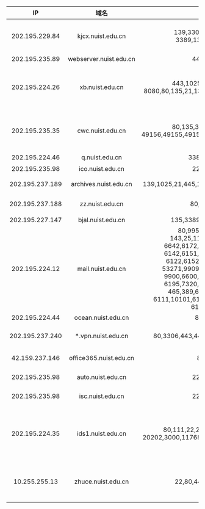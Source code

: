 IP|域名|端口|描述|日期
|:---:|:---:|:---:|:---|:---:|
202.195.229.84|kjcx.nuist.edu.cn|139,3306,21,8080,80,<br>3389,135,1027,1026|(1)80:南京信息工程大学教育部科技查新工作站;<br>(2)21:Microsoft ftpd Anonymous;<br>(3)3306:mysql white list;<br>(4)8080:Directory Listing Denied|2018/12/6
202.195.235.89|webserver.nuist.edu.cn|443,80,22|(1)443,80:南京信息工程大学官网;|2018/12/10
202.195.224.26|xb.nuist.edu.cn| 443,1025,445,1723,22,<br>8080,80,135,21,139,1433,990,8800,8808|(1)80:南京信息工程大学党委办公室，校长办公室;<br>(2)21,443:Serv-U ftpd;<br>(3)1433:Microsoft SQL Server;<br>(4)8080:360企业安全;<br>(5)8800:360企业版控制中心;|2018/12/6
202.195.235.35|cwc.nuist.edu.cn|80,135,3389,139,3306,<br>49156,49155,49152,49157,98,8109,49154|(1)80:南京信息工程大学财务处;<br>(2)98:Tomcat;<br>(3)3306:Mysql;<br>(4)49152,49153,49154,49155,49156,49157:Microsoft Windows RPC|2018/12/6
202.195.224.46|q.nuist.edu.cn|3389,80,443|(1)80,443:趣汇南信大首页|2018/12/7
202.195.235.98|ico.nuist.edu.cn|22,80,443|(1)80,443:国际合作与交流处，港澳台事物办公室|2018/12/7
202.195.237.189|archives.nuist.edu.cn|139,1025,21,445,135,80,22,443,6699,990|(1)21,443,990:Serv-U ftpd 15.1;<br>(2)80:南京信息工程大学档案信息网;|2018/12/7
202.195.237.188|zz.nuist.edu.cn|80,3389,88|(1)80:南京信息工程大学学生资助管理中心;<br>(2)88:心海软件-心理管理系统|2018/12/7
202.195.227.147|bjal.nuist.edu.cn|135,3389,80,445,49154|(1)80:奥兰学生管理系统(滨江)(已迁移);|2018/12/7
202.195.224.12|mail.nuist.edu.cn|80,995,22,993,111,<br>143,25,110,6132,36632,<br>6642,6172,6652,6120,6192,<br>6142,6151,6130,6232,6121,<br>6122,6152,6200,6202,636,<br>53271,9909,6140,3308,6162,<br>9900,6600,6640,6102,6170,<br>6195,7320,7330,6110,6175,<br>465,389,6182,6602,6131,<br>6111,10101,6171,6641,9000,6190,<br>6150,6185|(1)25:Postfix smtpd;<br>(2)80,9900:南京信息工程大学邮件系统登录界面;<br>(3)110,995:(ssl)pop3;<br>(4)3308:mysql;|2018/12/7
202.195.224.44|ocean.nuist.edu.cn|80,3389|80:海洋科学学院|2018/12/10
202.195.237.240|*.vpn.nuist.edu.cn|80,3306,443,4443,2222,9443,9225|(1)80,443,4443,9443,9225:HTTP/HTTPS<br/>(2)2222:OpenSSH 5.3;<br/>(3)3306:mysql;|2018/12/10
42.159.237.146|office365.nuist.edu.cn|80,443|(1)80:302跳转至微软登录，必须使用学校邮箱<br/>(2)443:nginx 1.4.5|2019/3/7
202.195.235.98|auto.nuist.edu.cn|22,80,443|(1)22:OpenSSH 7.8;<br/>(2)80:Apache httpd;443:南京信息工程大学自动化学院|2019/3/7
202.195.235.98|isc.nuist.edu.cn|22,80,443|(1)22:OpenSSH 7.8;<br>(2):80,443: Apache httpd (域名未生效)|2019/3/7
202.195.224.35|ids1.nuist.edu.cn|80,111,22,29999,20000,931,<br/>20202,3000,11768,54292,389,81,3100,37|(1)22:OpenSSH 4.3;<br/>(2)37:Open time (32bit);<br/>(3)80,81:Sun ONE Web Server 6.1;<br/>(4)111:open rpcbind 2;<br/>(5)389:ldap;<br/>(6)3000,3100,11768,20000,20202,54292:Internet Communications Engine;|2019/3/7
10.255.255.13|zhuce.nuist.edu.cn|22,80,443.2049.3306|(1)22:OpenSSH 5.3;<br/>(2)80:Apache httpd 2.2.21;<br/>(3)443:closed https;<br/>(4)2049:nfs;<br/>(5)3306:closed mysql|2019/3/16